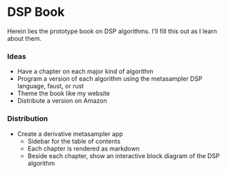 # DSP Book

Herein lies the prototype book on DSP algorithms. I'll fill this out as I learn about them. 

### Ideas
 - Have a chapter on each major kind of algorithm
 - Program a version of each algorithm using the metasampler DSP language, faust, or rust
 - Theme the book like my website
 - Distribute a version on Amazon

### Distribution
 - Create a derivative metasampler app
   - Sidebar for the table of contents
   - Each chapter is rendered as markdown
   - Beside each chapter, show an interactive block diagram of the DSP algorithm

